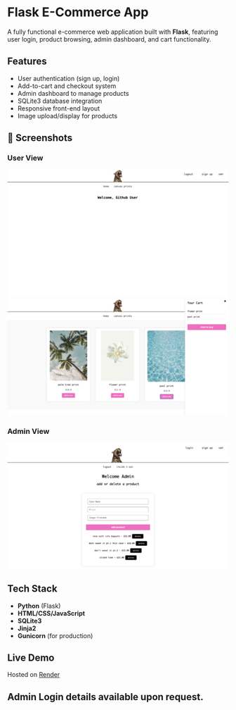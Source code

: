 # Flask E-Commerce App

A fully functional e-commerce web application built with **Flask**, featuring user login, product browsing, admin dashboard, and cart functionality.

## Features

- User authentication (sign up, login)
- Add-to-cart and checkout system
- Admin dashboard to manage products
- SQLite3 database integration
- Responsive front-end layout
- Image upload/display for products

## 📸 Screenshots

### User View
![Home Page](screenshots/homepage-ecommerce.png)
![Cart Page](screenshots/cart-ecommerce.png)

### Admin View
![Admin Dashboard](screenshots/admin-ecommerce.png)

## Tech Stack

- **Python** (Flask)
- **HTML/CSS/JavaScript**
- **SQLite3**
- **Jinja2**
- **Gunicorn** (for production)

## Live Demo

Hosted on [Render](https://flask-e-commerce-app.onrender.com)  

## Admin Login details available upon request.
